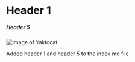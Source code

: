 # Header 1

##### Header 5


![Image of Yaktocat](https://octodex.github.com/images/yaktocat.png)


Added header 1 and header 5 to the index.md file
